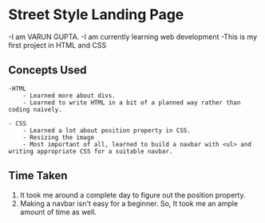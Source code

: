 # Street Style Landing Page

 -I am VARUN GUPTA.
 -I am currently learning web development 
 -This is my first project in HTML and CSS

 ## Concepts Used
    
    -HTML
        - Learned more about divs.
        - Learned to write HTML in a bit of a planned way rather than coding naively.

    - CSS
        - Learned a lot about position property in CSS.
        - Resizing the image
        - Most important of all, learned to build a navbar with <ul> and writing appropriate CSS for a suitable navbar.
    
## Time Taken

1. It took me around a complete day to figure out the position property.
2. Making a navbar isn't easy for a beginner. So, It took me an ample amount of time as well. 